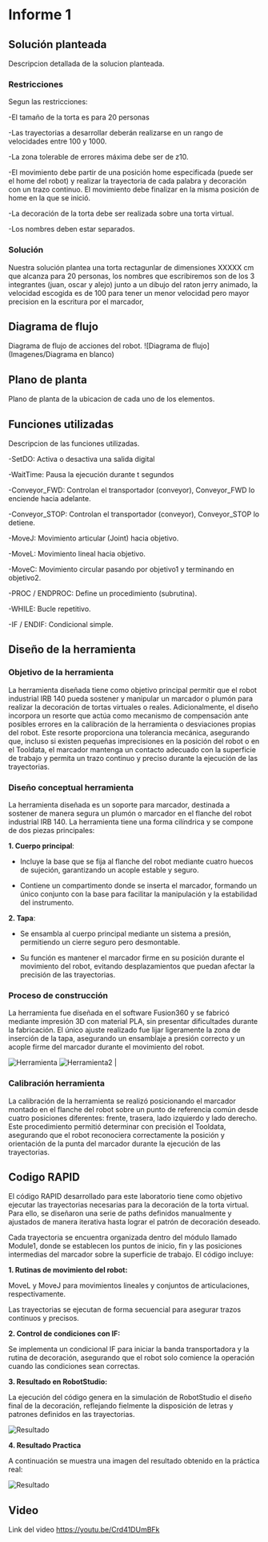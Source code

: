 
# Informe 1

## Solución planteada

Descripcion detallada de la solucion planteada.
### Restricciones
Segun las restricciones:

 -El tamaño de la torta es para 20 personas
 
 -Las trayectorias a desarrollar deberán realizarse en un rango de velocidades entre 100 y 1000.
 
 -La zona tolerable de errores máxima debe ser de z10.
 
 -El movimiento debe partir de una posición home especificada (puede ser el home del robot) y realizar la trayectoria de cada palabra y decoración con un trazo continuo. El movimiento debe finalizar en la misma posición de home en la que se inició.
 
 -La decoración de la torta debe ser realizada sobre una torta virtual.
 
 -Los nombres deben estar separados.
 

### Solución 

Nuestra solución plantea una torta rectagunlar de dimensiones XXXXX cm que alcanza para 20 personas, los nombres que escribiremos son de los 3 integrantes (juan, oscar y alejo) junto a un dibujo del raton jerry animado, la velocidad escogida es de 100 para tener un menor velocidad pero mayor precision en la escritura por el marcador, 

## Diagrama de flujo 
Diagrama de flujo de acciones del robot.
 ![Diagrama de flujo](Imagenes/Diagrama en blanco)
## Plano de planta
Plano de planta de la ubicacion de cada uno de los elementos.
## Funciones utilizadas
Descripcion de las funciones utilizadas.

 -SetDO: Activa o desactiva una salida digital

 -WaitTime: Pausa la ejecución durante t segundos

 -Conveyor_FWD: Controlan el transportador (conveyor), Conveyor_FWD lo enciende hacia adelante.

 -Conveyor_STOP: Controlan el transportador (conveyor), Conveyor_STOP lo detiene.

 -MoveJ: Movimiento articular (Joint) hacia objetivo.

 -MoveL: Movimiento lineal hacia objetivo.

 -MoveC: Movimiento circular pasando por objetivo1 y terminando en objetivo2.

 -PROC / ENDPROC: Define un procedimiento (subrutina).

 -WHILE: Bucle repetitivo.

 -IF / ENDIF: Condicional simple.

## Diseño de la herramienta

### Objetivo de la herramienta
La herramienta diseñada tiene como objetivo principal permitir que el robot industrial IRB 140 pueda sostener y manipular un marcador o plumón para realizar la decoración de tortas virtuales o reales. Adicionalmente, el diseño incorpora un resorte que actúa como mecanismo de compensación ante posibles errores en la calibración de la herramienta o desviaciones propias del robot. Este resorte proporciona una tolerancia mecánica, asegurando que, incluso si existen pequeñas imprecisiones en la posición del robot o en el Tooldata, el marcador mantenga un contacto adecuado con la superficie de trabajo y permita un trazo continuo y preciso durante la ejecución de las trayectorias.
### Diseño conceptual herramienta
La herramienta diseñada es un soporte para marcador, destinada a sostener de manera segura un plumón o marcador en el flanche del robot industrial IRB 140. La herramienta tiene una forma cilíndrica y se compone de dos piezas principales:

**1. Cuerpo principal**:

- Incluye la base que se fija al flanche del robot mediante cuatro huecos de sujeción, garantizando un acople estable y seguro.

- Contiene un compartimento donde se inserta el marcador, formando un único conjunto con la base para facilitar la manipulación y la estabilidad del instrumento.

**2. Tapa**:

- Se ensambla al cuerpo principal mediante un sistema a presión, permitiendo un cierre seguro pero desmontable.

- Su función es mantener el marcador firme en su posición durante el movimiento del robot, evitando desplazamientos que puedan afectar la precisión de las trayectorias.

### Proceso de construcción
La herramienta fue diseñada en el software Fusion360 y se fabricó mediante impresión 3D con material PLA, sin presentar dificultades durante la fabricación. El único ajuste realizado fue lijar ligeramente la zona de inserción de la tapa, asegurando un ensamblaje a presión correcto y un acople firme del marcador durante el movimiento del robot.

 ![Herramienta](Imagenes/Montaje_1) ![Herramienta2](Imagenes/Montaje_2) |

### Calibración herramienta
La calibración de la herramienta se realizó posicionando el marcador montado en el flanche del robot sobre un punto de referencia común desde cuatro posiciones diferentes: frente, trasera, lado izquierdo y lado derecho. Este procedimiento permitió determinar con precisión el Tooldata, asegurando que el robot reconociera correctamente la posición y orientación de la punta del marcador durante la ejecución de las trayectorias.

## Codigo RAPID
El código RAPID desarrollado para este laboratorio tiene como objetivo ejecutar las trayectorias necesarias para la decoración de la torta virtual. Para ello, se diseñaron una serie de paths definidos manualmente y ajustados de manera iterativa hasta lograr el patrón de decoración deseado.

Cada trayectoria se encuentra organizada dentro del módulo llamado Module1, donde se establecen los puntos de inicio, fin y las posiciones intermedias del marcador sobre la superficie de trabajo. El código incluye:

**1. Rutinas de movimiento del robot:**

MoveL y MoveJ para movimientos lineales y conjuntos de articulaciones, respectivamente.

Las trayectorias se ejecutan de forma secuencial para asegurar trazos continuos y precisos.

**2. Control de condiciones con IF:**

Se implementa un condicional IF para iniciar la banda transportadora y la rutina de decoración, asegurando que el robot solo comience la operación cuando las condiciones sean correctas.

**3. Resultado en RobotStudio:**

La ejecución del código genera en la simulación de RobotStudio el diseño final de la decoración, reflejando fielmente la disposición de letras y patrones definidos en las trayectorias.

![Resultado](Imagenes/RobotStudio)

**4. Resultado Practica**

A continuación se muestra una imagen del resultado obtenido en la práctica real:

![Resultado](Imagenes/Practica)


## Video
Link del video 
https://youtu.be/Crd41DUmBFk


